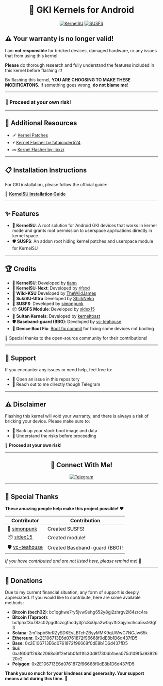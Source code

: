 <div align="center">

# 🌟 GKI Kernels for Android

[![KernelSU](https://img.shields.io/badge/KernelSU-Supported-green)](https://kernelsu.org/)
[![SUSFS](https://img.shields.io/badge/SUSFS-Integrated-black)](https://gitlab.com/simonpunk/susfs4ksu)

</div>

## ⚠️ Your warranty is no longer valid!

I am **not responsible** for bricked devices, damaged hardware, or any issues that from using this kernel.

**Please** do thorough research and fully understand the features included in this kernel before flashing it!

By flashing this kernel, **YOU ARE CHOOSING TO MAKE THESE MODIFICATONS**. If something goes wrong, **do not blame me**!

---

### 🚨 Proceed at your own risk!

---

## 🔗 Additional Resources

- 🩹 [Kernel Patches](https://github.com/Tam97123/kernel_patches)
- ⚡ [Kernel Flasher by fataicoder524](https://github.com/fatalcoder524/KernelFlasher)
- 💤 [Kernel Flasher by libxzr](https://github.com/libxzr/HorizonKernelFlasher)

---

## 📋 Installation Instructions

For GKI installation, please follow the official guide:

📖 **[KernelSU Installation Guide](https://kernelsu.org/guide/installation.html)**

---

## ✨ Features

- 🔐 **KernelSU**: A root solution for Android GKI devices that works in kernel mode and grants root permission to userspace applications directly in kernel space
- 🛡️ **SUSFS**: An addon root hiding kernel patches and userspace module for KernelSU

---

## 🏆 Credits

- 🔐 **KernelSU**: Developed by [tiann](https://github.com/tiann/KernelSU)
- 🚀 **KernelSU-Next**: Developed by [rifsxd](https://github.com/KernelSU-Next/KernelSU-Next)
- 🌴 **Wild-KSU** Developed by [TheWildJames](https://github.com/WildKernels/Wild_KSU)
- 🎀 **SukiSU-Ultra** Developed by [ShirkNeko](https://github.com/SukiSU-Ultra/SukiSU-Ultra)
- 🎁 **SUSFS**: Developed by [simonpunk](https://gitlab.com/simonpunk/susfs4ksu.git)
- 📦 **SUSFS Module**: Developed by [sidex15](https://github.com/sidex15)
- 👑 **Sultan Kernels**: Developed by [kerneltoast](https://github.com/kerneltoast)
- 🛡️ **Baseband-guard (BBG)**: Developed by [vc-teahouse](https://github.com/vc-teahouse/Baseband-guard) 
- 🔧 **Device Boot Fix**: [Boot fix commit](https://github.com/Anything-at-25-00/android_kernel_common_android12-5.10/commit/2476d262b597fe8af82cfb7aaf96676f51c6b4ed) for fixing some devices not booting

🙏 Special thanks to the open-source community for their contributions!

---

## 💬 Support

If you encounter any issues or need help, feel free to:
- 🐛 Open an issue in this repository
- 💬 Reach out to me directly though Telegram
  
---

## ⚠️ Disclaimer

Flashing this kernel will void your warranty, and there is always a risk of bricking your device. Please make sure to:
- 💾 Back up your stock boot image and data
- 🧠 Understand the risks before proceeding

**🚨 Proceed at your own risk!**

---

<div align="center">

## 📱 Connect With Me!

[![Telegram](https://img.shields.io/badge/Telegram-Tam-blue?logo=telegram)](https://t.me/Id5523842976)

</div>

---

## 🎉 Special Thanks

**These amazing people help make this project possible! ❤️**

| Contributor | Contribution |
|-------------|-------------|
| 🎁 [simonpunk](https://gitlab.com/simonpunk/susfs4ksu.git) | Created SUSFS! |
| 📦 [sidex15](https://github.com/sidex15) | Created module! |
| 🛡️ [vc-teahouse](https://github.com/vc-teahouse) | Created Baseband-guard (BBG)! |

*If you have contributed and are not listed here, please remind me!* 🙏

---

## 💖 Donations

Due to my current financial situation, any form of support is deeply appreciated. If you would like to contribute, here are some available methods:

- **Bitcoin (bech32)**: bc1qghwe7ry5jvw9ehg652y8gj2zhrgv2l64zrc4ra
- **Bitcoin (Taproot)**: bc1phxf3u78zc02pgdfczcgfncdy3j2c8x0pa2w0qvtfr3ajymdhca5ss93gf3
- **Solana**: 2m1ispb6hrRZySDKEyLBTchZByyMMK9qUWwC7NCJw65k
- **Ethereum**: 0x2E106713E6d0761872f96668f0dE8b1D6d437fD5
- **Base**: 0x2E106713E6d0761872f96668f0dE8b1D6d437fD5
- **Sui**: 0xaf60dff268c2068c6ff2efbb0fd11fc30d9f730db1bea075d109f5a9382620c2
- **Polygon**: 0x2E106713E6d0761872f96668f0dE8b1D6d437fD5

**Thank you so much for your kindness and generosity. Your support means a lot during this time.** 🫶


